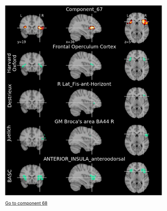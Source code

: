 ![67](preliminary/67.jpg "Component 67")

[Go to component 68](https://parietal-inria.github.io/MODL_atlas/128/68 "Component 68")
